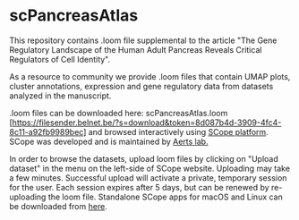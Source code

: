 # scPancreasAtlas

This repository contains .loom file supplemental to the article "The Gene Regulatory Landscape of the Human Adult Pancreas Reveals Critical Regulators of Cell Identity".

As a resource to community we provide .loom files that contain UMAP plots, cluster annotations, expression and gene regulatory data from datasets analyzed in the manuscript.

.loom files can be downloaded here: scPancreasAtlas.loom [https://filesender.belnet.be/?s=download&token=8d087b4d-3909-4fc4-8c11-a92fb9989bec] and browsed interactively using [SCope platform](https://scope.aertslab.org). SCope was developed and is maintained by [Aerts lab.](https://www.aertslab.org/)

In order to browse the datasets, upload loom files by clicking on "Upload dataset" in the menu on the left-side of SCope website. Uploading may take a few minutes. Successful upload will activate a private, temporary session for the user. Each session expires after 5 days, but can be renewed by re-uploading the loom file. 
Standalone SCope apps for macOS and Linux can be downloaded from [here](https://github.com/aertslab/SCope/releases).
